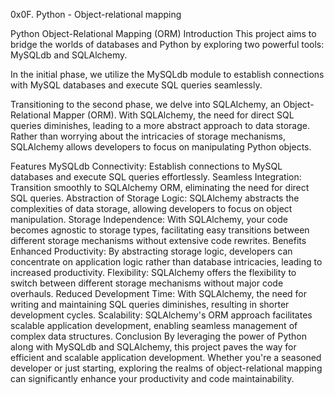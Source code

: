 0x0F. Python - Object-relational mapping

Python Object-Relational Mapping (ORM)
Introduction
This project aims to bridge the worlds of databases and Python by exploring two powerful tools: MySQLdb and SQLAlchemy.

In the initial phase, we utilize the MySQLdb module to establish connections with MySQL databases and execute SQL queries seamlessly.

Transitioning to the second phase, we delve into SQLAlchemy, an Object-Relational Mapper (ORM). With SQLAlchemy, the need for direct SQL queries diminishes, leading to a more abstract approach to data storage. Rather than worrying about the intricacies of storage mechanisms, SQLAlchemy allows developers to focus on manipulating Python objects.

Features
MySQLdb Connectivity: Establish connections to MySQL databases and execute SQL queries effortlessly.
Seamless Integration: Transition smoothly to SQLAlchemy ORM, eliminating the need for direct SQL queries.
Abstraction of Storage Logic: SQLAlchemy abstracts the complexities of data storage, allowing developers to focus on object manipulation.
Storage Independence: With SQLAlchemy, your code becomes agnostic to storage types, facilitating easy transitions between different storage mechanisms without extensive code rewrites.
Benefits
Enhanced Productivity: By abstracting storage logic, developers can concentrate on application logic rather than database intricacies, leading to increased productivity.
Flexibility: SQLAlchemy offers the flexibility to switch between different storage mechanisms without major code overhauls.
Reduced Development Time: With SQLAlchemy, the need for writing and maintaining SQL queries diminishes, resulting in shorter development cycles.
Scalability: SQLAlchemy's ORM approach facilitates scalable application development, enabling seamless management of complex data structures.
Conclusion
By leveraging the power of Python along with MySQLdb and SQLAlchemy, this project paves the way for efficient and scalable application development. Whether you're a seasoned developer or just starting, exploring the realms of object-relational mapping can significantly enhance your productivity and code maintainability.
